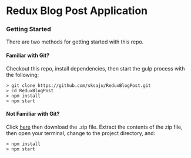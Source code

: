 # Redux Blog Post Application

### Getting Started

There are two methods for getting started with this repo.

#### Familiar with Git?
Checkout this repo, install dependencies, then start the gulp process with the following:

```
> git clone https://github.com/sksaju/ReduxBlogPost.git
> cd ReduxBlogPost
> npm install
> npm start
```

#### Not Familiar with Git?
Click [here](https://github.com/sksaju/ReduxBlogPost) then download the .zip file.  Extract the contents of the zip file, then open your terminal, change to the project directory, and:

```
> npm install
> npm start
```
